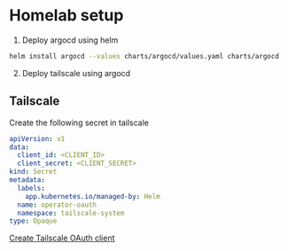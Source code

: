 # Homelab setup

1. Deploy argocd using helm
```bash
helm install argocd --values charts/argocd/values.yaml charts/argocd
```
2. Deploy tailscale using argocd

## Tailscale
Create the following secret in tailscale 
```yaml
apiVersion: v1
data:
  client_id: <CLIENT_ID>
  client_secret: <CLIENT_SECRET>
kind: Secret
metadata:
  labels:
    app.kubernetes.io/managed-by: Helm
  name: operator-oauth
  namespace: tailscale-system
type: Opaque
```
[Create Tailscale OAuth client](https://tailscale.com/kb/1215/oauth-clients#setting-up-an-oauth-client)
